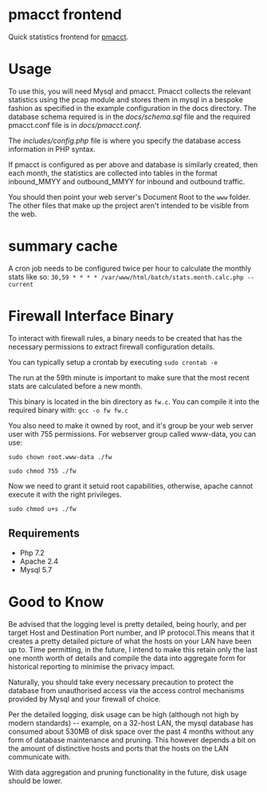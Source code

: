 # pmacct frontend

Quick statistics frontend for [pmacct](http://www.pmacct.net/). 

# Usage

To use this, you will need Mysql and pmacct. Pmacct collects the relevant statistics
using the pcap module and stores them in mysql in a bespoke fashion as specified in the
example configuration in the docs directory. The database schema required is in the *docs/schema.sql* file and 
the required pmacct.conf file is in *docs/pmacct.conf*.

The *includes/config.php* file is where you specify the database access information in PHP syntax.

If pmacct is configured as per above and database is similarly created, then each month, the statistics are collected
into tables in the format inbound_MMYY and outbound_MMYY for inbound and outbound traffic.

You should then point your web server's Document Root to the `www`
folder. The other files that make up the project aren't intended to be 
visible from the web.

# summary cache
A cron job needs to be configured twice per hour to calculate the monthly stats like so:
`30,59 * * * * /var/www/html/batch/stats.month.calc.php --current`

# Firewall Interface Binary
To interact with firewall rules, a binary needs to be created that has the necessary
 permissions to extract firewall configuration details.
 
 You can typically setup a crontab by executing
 `sudo crontab -e`

The run at the 59th minute is important to make sure that the most recent stats are calculated before a new month.

This binary is located in the bin directory as `fw.c`. You can compile it into the required binary with:
`gcc -o fw fw.c`

You also need to make it owned by root, and it's group be your web server user
with 755 permissions. For webserver group called www-data, you can use:

`sudo chown root.www-data ./fw`

`sudo chmod 755 ./fw`

Now we need to grant it setuid root capabilities, otherwise, apache cannot execute it with the right privileges.

`sudo chmod u+s ./fw`

## Requirements
* Php 7.2
* Apache 2.4
* Mysql 5.7

# Good to Know
Be advised that the logging level is pretty detailed, being hourly, and per target Host and Destination Port number,
and IP protocol.This means that it creates a pretty detailed picture of what the hosts on 
your LAN have been up to. Time permitting, in the future, I intend to make this retain only the last one month 
worth of details and compile the data into aggregate form for historical reporting to minimise the privacy impact. 

Naturally, you should take every necessary precaution to protect the database from unauthorised access via the access control
mechanisms provided by Mysql and your firewall of choice. 

Per the detailed logging, disk usage can be high (although not high by modern standards) -- example, on a 32-host LAN,
the mysql database has consumed about 530MB of disk space over the past 4 months without any form of database maintenance and pruning. This
however depends a bit on the amount of distinctive hosts and ports that the hosts on the LAN communicate with.

With data aggregation and pruning functionality in the future, disk usage should be lower.